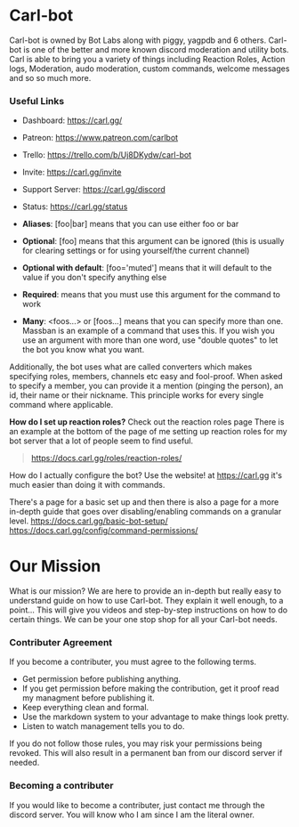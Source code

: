 # Carl-bot

Carl-bot is owned by Bot Labs along with piggy, yagpdb and 6 others. Carl-bot is one of the better and more known discord moderation and utility bots. Carl is able to bring you a variety of things including Reaction Roles, Action logs, Moderation, audo moderation, custom commands, welcome messages and so so much more.

### Useful Links

- Dashboard: https://carl.gg/
- Patreon: https://www.patreon.com/carlbot
- Trello: https://trello.com/b/Uj8DKydw/carl-bot
- Invite: https://carl.gg/invite
- Support Server: https://carl.gg/discord
- Status: https://carl.gg/status



- **Aliases**: [foo|bar] means that you can use either foo or bar
- **Optional**: [foo] means that this argument can be ignored (this is usually for clearing settings or for using yourself/the current channel)
- **Optional with default**: [foo='muted'] means that it will default to the value if you don't specify anything else
- **Required**: <foo> means that you must use this argument for the command to work
- **Many**: <foos...> or [foos...] means that you can specify more than one. Massban is an example of a command that uses this. If you wish you use an argument with more than one word, use "double quotes" to let the bot you know what you want.

Additionally, the bot uses what are called converters which makes specifying roles, members, channels etc easy and fool-proof. When asked to specify a member, you can provide it a mention (pinging the person), an id, their name or their nickname. This principle works for every single command where applicable.

**How do I set up reaction roles?**
Check out the reaction roles page There is an example at the bottom of the page of me setting up reaction roles for my bot server that a lot of people seem to find useful.
> https://docs.carl.gg/roles/reaction-roles/

How do I actually configure the bot?
Use the website! at https://carl.gg it's much easier than doing it with commands.

There's a page for a basic set up and then there is also a page for a more in-depth guide that goes over disabling/enabling commands on a granular level.
https://docs.carl.gg/basic-bot-setup/
https://docs.carl.gg/config/command-permissions/

# Our Mission

What is our mission? We are here to provide an in-depth but really easy to understand guide on how to use Carl-bot. They explain it well enough, to a point... This will give you videos and step-by-step instructions on how to do certain things. We can be your one stop shop for all your Carl-bot needs.

### Contributer Agreement

If you become a contributer, you must agree to the following terms.

- Get permission before publishing anything.
- If you get permission before making the contribution, get it proof read my managment before publishing it.
- Keep everything clean and formal.
- Use the markdown system to your advantage to make things look pretty.
- Listen to watch management tells you to do.

If you do not follow those rules, you may risk your permissions being revoked. This will also result in a permanent ban from our discord server if needed.

### Becoming a contributer

If you would like to become a contributer, just contact me through the discord server. You will know who I am since I am the literal owner.
